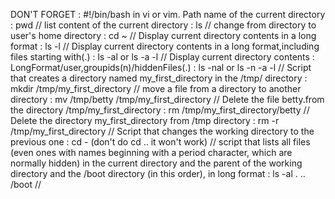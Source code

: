 DON'T FORGET : #!/bin/bash in vi or vim.
Path name of the current directory : pwd //
list content of the current directory : ls //
change from directory to user's home directory : cd ~ //
Display current directory contents in a long format : ls -l //
Display current directory contents in a long format,including files starting with(.) : ls -al or ls -a -l //
Display current directory contents : LongFormat/user,groupids(n)/hiddenFiles(.) : ls -nal or ls -n -a -l //
Script that creates a directory named my_first_directory in the /tmp/ directory : mkdir /tmp/my_first_directory //
move a file from a directory to another directory : mv /tmp/betty /tmp/my_first_directory //
Delete the file betty.from the directory /tmp/my_first_directory : rm /tmp/my_first_directory/betty //
Delete the directory my_first_directory from /tmp directory : rm -r /tmp/my_first_directory //
Script that changes the working directory to the previous one : cd - (don't do cd .. it won't work) //
script that lists all files (even ones with names beginning with a period character, which are normally hidden) in the current directory and the parent of the working directory and the /boot directory (in this order), in long format : ls -al . .. /boot //




